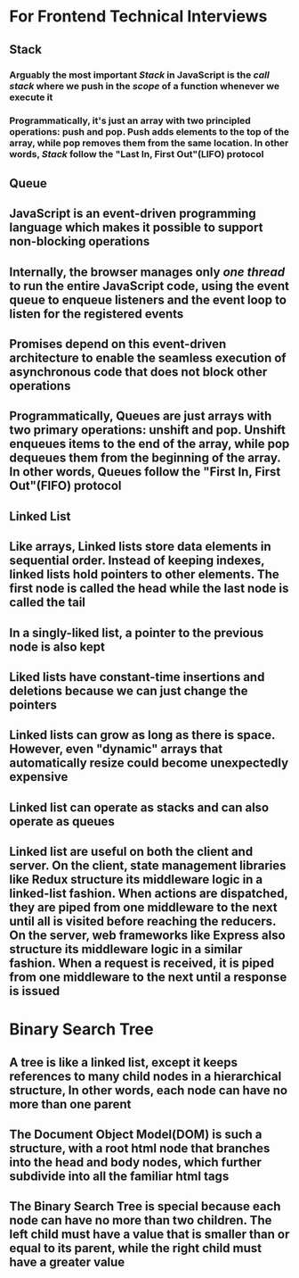 # For Frontend Technical Interviews

## Stack

### Arguably the most important ***Stack*** in JavaScript is the ***call stack*** where we push in the ***scope*** of a function whenever we execute it

### Programmatically, it's just an array with two principled operations: push and pop. Push adds elements to the top of the array, while pop removes them from the same location. In other words, ***Stack*** follow the "Last In, First Out"(LIFO) protocol

## Queue

## JavaScript is an event-driven programming language which makes it possible to support non-blocking operations

## Internally, the browser manages only *one thread* to run the entire JavaScript code, using the event queue to enqueue listeners and the event loop to listen for the registered events

## Promises depend on this event-driven architecture to enable the seamless execution of asynchronous code that does not block other operations

## Programmatically, Queues are just arrays with two primary operations: unshift and pop. Unshift enqueues items to the end of the array, while pop dequeues them from the beginning of the array. In other words, Queues follow the "First In, First Out"(FIFO) protocol

## Linked List

## Like arrays, Linked lists store data elements in sequential order. Instead of keeping indexes, linked lists hold pointers to other elements. The first node is called the head while the last node is called the tail

## In a singly-liked list, a pointer to the previous node is also kept

## Liked lists have constant-time insertions and deletions because we can just change the pointers

## Linked lists can grow as long as there is space. However, even "dynamic" arrays that automatically resize could become unexpectedly expensive

## Linked list can operate as stacks and can also operate as queues

## Linked list are useful on both the client and server. On the client, state management libraries like Redux structure its middleware logic in a linked-list fashion. When actions are dispatched, they are piped from one middleware to the next until all is visited before reaching the reducers. On the server, web frameworks like Express also structure its middleware logic in a similar fashion. When a request is received, it is piped from one middleware to the next until a response is issued

# Binary Search Tree

## A tree is like a linked list, except it keeps references to many child nodes in a hierarchical structure, In other words, each node can have no more than one parent

## The Document Object Model(DOM) is such a structure, with a root html node that branches into the head and body nodes, which further subdivide into all the familiar html tags

## The Binary Search Tree is special because each node can have no more than two children. The left child must have a value that is smaller than or equal to its parent, while the right child must have a greater value
